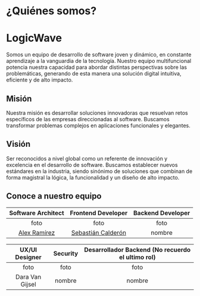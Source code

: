 # **¿Quiénes somos?**

# LogicWave

Somos un equipo de desarrollo de software joven y dinámico, en constante aprendizaje a la vanguardia de la tecnología. Nuestro equipo multifuncional potencia nuestra capacidad para abordar distintas perspectivas sobre las problemáticas, generando de esta manera una solución digital intuitiva, eficiente y de alto impacto. 

## Misión
Nuestra misión es desarrollar soluciones innovadoras que resuelvan retos específicos de las empresas direccionadas al software. Buscamos transformar problemas complejos en aplicaciones funcionales y elegantes.

## Visión
Ser reconocidos a nivel global como un referente de innovación y excelencia en el desarrollo de software. Buscamos establecer nuevos estándares en la industria, siendo sinónimo de soluciones que combinan de forma magistral la lógica, la funcionalidad y un diseño de alto impacto.

## Conoce a nuestro equipo

| Software Architect  | Frontend Developer|  Backend Developer |
|     :---:      |     :---:      |     :---:      |
|  foto   | foto     |  foto    |
| [Alex Ramírez](https://github.com/ALISrj)     | [Sebastián Calderón](https://github.com/cbhas)       | nombre      |

| UX/UI Designer |  Security | Desarrollador Backend (No recuerdo el ultimo rol) |
|     :---:      |     :---:      |     :---:      |
|  foto   | foto     |  foto    |
|Dara Van Gijsel | nombre       | nombre      |
